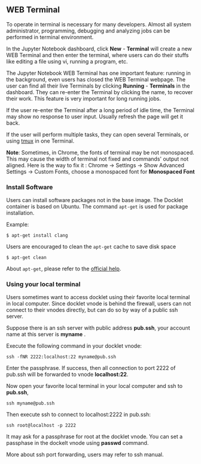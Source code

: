 ## WEB Terminal ##

To operate in terminal is necessary for many developers. Almost all
system administrator, programming, debugging and analyzing jobs can be
performed in terminal environment.

In the Jupyter Notebook dashboard, click **New** - **Terminal** will create a new WEB Terminal and then enter the terminal, where users can do their stuffs like editing a file using vi, running a program, etc.

The Jupyter Notebook WEB Terminal has one important feature: running in
the background, even users has closed the WEB Terminal webpage. The
user can find all their live Terminals by clicking **Running** -
**Terminals** in the dashboard. They can re-enter the Terminal by
clicking the name, to recover their work. This feature is very important
for long running jobs.

If the user re-enter the Terminal after a long period of idle time, the Terminal
may show no response to user input. Usually refresh the page will get it
back.

If the user will perform multiple tasks, they can open several
Terminals, or using [tmux](https://tmux.github.io) in one Terminal.

**Note**:
Sometimes, in Chrome, the fonts of terminal may be not monospaced. 
This may cause the width of terminal not fixed and commands' output not aligned. 
Here is the way to fix it : Chrome -> Settings -> Show Advanced Settings ->
Custom Fonts, choose a monospaced font for **Monospaced Font**

### Install Software ###

Users can install software packages not in the base image. The Docklet
container is based on Ubuntu. The command `apt-get` is used for package
installation.

Example:

```
$ apt-get install clang
```

Users are encouraged to clean the `apt-get` cache to save disk space

```
$ apt-get clean
```

About `apt-get`, please refer to
the [official help](https://help.ubuntu.com/community/AptGet/Howto).

### Using your local terminal ###

Users sometimes want to access docklet using their favorite local terminal in local computer. Since docklet vnode is behind the firewall, users can not connect to their vnodes directly, but can do so by way of a public ssh server.

Suppose there is an ssh server with public address **pub.ssh**, your account
name at this server is **myname** .

Execute the following command in your docklet vnode:

```
ssh -fNR 2222:localhost:22 myname@pub.ssh
```

Enter the passphrase. If success, then all connection to port 2222 of 
pub.ssh will be forwarded to vnode **localhost:22**. 

Now open your favorite local terminal in your local computer and ssh to
**pub.ssh**,

```
ssh myname@pub.ssh
```

Then execute ssh to connect to localhost:2222 in pub.ssh:

```
ssh root@localhost -p 2222
```

It may ask for a passphrase for root at the docklet vnode. You can set a passphase in the dockelt vnode using **passwd** command.

More about ssh port forwarding, users may refer to ssh manual.
